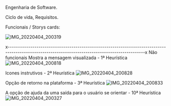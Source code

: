 Engenharia de Software.

Ciclo de vida, Requisitos.

Funcionais / Storys cards:

![IMG_20220404_200319](https://user-images.githubusercontent.com/88752151/162082480-688e254b-48f8-4677-bcbe-41b3684a800e.jpg)

x-------------------------------------------------------------------------------------------------------------------------------------------------x
Não funcionais
Mostra a mensagem visualizada - 1ª Heurística
![IMG_20220404_200818](https://user-images.githubusercontent.com/88752151/162083018-695da5fe-9e01-4766-8025-7296a32da426.jpg)

Icones instrutivos - 2ª Heurística
![IMG_20220404_200828](https://user-images.githubusercontent.com/88752151/162083111-2abdd42b-deca-48e3-b8df-a2b2cf175272.jpg)

Opção de retorno na plataforma - 3ª Heurística
![IMG_20220404_200833](https://user-images.githubusercontent.com/88752151/162085502-700891fd-53ac-4a15-9c91-e8cef7efd5a6.jpg)

A opção de ajuda da uma saída para o usuário se orientar - 10ª Heurística 
![IMG_20220404_200327](https://user-images.githubusercontent.com/88752151/162083329-55a0ecc0-bcee-4b41-aa46-af9c28dfa304.jpg)


